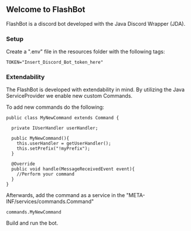 ## Welcome to FlashBot

FlashBot is a discord bot developed with the Java Discord Wrapper (JDA).

### Setup
Create a ".env" file in the resources folder with the following tags:

```
TOKEN="Insert_Discord_Bot_token_here"
```

### Extendability
The FlashBot is developed with extendability in mind. 
By utilizing the Java ServiceProvider we enable new custom Commands.

To add new commands do the following:
```
public class MyNewCommand extends Command {

  private IUserHandler userHandler;

  public MyNewCommand(){
    this.userHandler = getUserHandler();
    this.setPrefix("!myPrefix");
  }

  @Override
  public void handle(MessageReceivedEvent event){
    //Perform your command
  }  
}
```

Afterwards, add the command as a service in the "META-INF/services/commands.Command"

```
commands.MyNewCommand
```

Build and run the bot.
